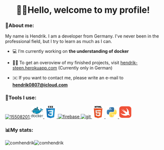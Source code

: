 <h1 align="center">🙋‍♂️Hello, welcome to my profile!</h1>

<h3 align="left">🧐About me:</h3>

<p>My name is Hendrik. I am a developer from Germany. I've never been in the professional field, but I try to learn as much as I can.</p>

- 💻 I’m currently working on **the understanding of docker**

- 👨‍💻 To get an overoview of my finished projects, visit [hendrik-steen.herokuapp.com](https://hendrik-steen.herokuapp.com) (Currently only in German)

- ✉️ If you want to contact me, please write an e-mail to **hendrik0807@icloud.com**

<h3 align="left">🔨Tools I use:</h3>
<p align="left"> <a href="https://stackoverflow.com/users/15508201" target="blank"><img align="center" src="https://raw.githubusercontent.com/rahuldkjain/github-profile-readme-generator/master/src/images/icons/Social/stack-overflow.svg" alt="15508201" height="40" width="40" /> <a href="https://www.docker.com/" target="_blank" rel="noreferrer"> <img src="https://raw.githubusercontent.com/devicons/devicon/master/icons/docker/docker-original-wordmark.svg" alt="docker" width="40" height="40"/> </a> </a> <a href="https://www.w3schools.com/css/" target="_blank" rel="noreferrer"> <img src="https://raw.githubusercontent.com/devicons/devicon/master/icons/css3/css3-original-wordmark.svg" alt="css3" width="40" height="40"/> </a> <a href="https://firebase.google.com/" target="_blank" rel="noreferrer"> <img src="https://www.vectorlogo.zone/logos/firebase/firebase-icon.svg" alt="firebase" width="40" height="40"/> </a> <a href="https://git-scm.com/" target="_blank" rel="noreferrer"> <img src="https://www.vectorlogo.zone/logos/git-scm/git-scm-icon.svg" alt="git" width="40" height="40"/> </a> <a href="https://www.w3.org/html/" target="_blank" rel="noreferrer"> <img src="https://raw.githubusercontent.com/devicons/devicon/master/icons/html5/html5-original-wordmark.svg" alt="html5" width="40" height="40"/> </a> <a href="https://www.python.org" target="_blank" rel="noreferrer"> <img src="https://raw.githubusercontent.com/devicons/devicon/master/icons/python/python-original.svg" alt="python" width="40" height="40"/> </a> <a href="https://developer.apple.com/swift/" target="_blank" rel="noreferrer"> <img src="https://raw.githubusercontent.com/devicons/devicon/master/icons/swift/swift-original.svg" alt="swift" width="40" height="40"/> </a> </p>

<h3 align="left">📊My stats:</h3>

<p><img align="left" src="https://github-readme-stats.vercel.app/api/top-langs?username=comhendrik&show_icons=true&locale=en&layout=compact" alt="comhendrik" /></p> 

<p>&nbsp;<img align="left" src="https://github-readme-stats.vercel.app/api?username=comhendrik&show_icons=true&locale=en" alt="comhendrik" /></p>
<!---
comhendrik/comhendrik is a ✨ special ✨ repository because its `README.md` (this file) appears on your GitHub profile.
You can click the Preview link to take a look at your changes.
--->
